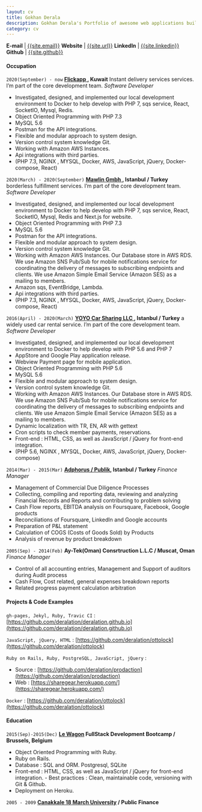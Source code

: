 ```yaml
---
layout: cv
title: Gokhan Derala
description: Gokhan Derala's Portfolio of awesome web applications built with Love, Lean, Agile, PHP and Rails MVC
category: cv
---
```


**E-mail** | [{{site.email}}](mailto:gderala@gmail.com)
**Website** | [{{site.url}}]({{site.url}})
**LinkedIn** | [{{site.linkedin}}]({{site.linkedin}})
**Github** | [{{site.github}}](http://github.com/{{site.github}})

#### Occupation

`2020(September) - now`
**[Flickapp ]({{site.flick}}), Kuwait** Instant delivery services services. I’m part of the core development team.
_Software Developer_

- Investigated, designed, and implemented our local development environment to Docker to help develop with PHP 7, sqs service, React, SocketIO, Mysql, Redis.
- Object Oriented Programming with PHP 7.3
- MySQL 5.6
- Postman for the API integrations.
- Flexible and modular approach to system design.
- Version control system knowledge Git.
- Working with Amazon AWS Instances.
- Api integrations with third parties.
- (PHP 7.3, NGINX , MYSQL, Docker, AWS, JavaScript, jQuery, Docker-compose, React)

`2020(March) - 2020(September)`
**[Mawlin Gmbh ]({{site.mawlin}}), Istanbul / Turkey** borderless fulfillment services. I’m part of the core development team.
_Software Developer_

- Investigated, designed, and implemented our local development environment to Docker to help develop with PHP 7, sqs service, React, SocketIO, Mysql, Redis and Next.js for website.
- Object Oriented Programming with PHP 7.3
- MySQL 5.6
- Postman for the API integrations.
- Flexible and modular approach to system design.
- Version control system knowledge Git.
- Working with Amazon AWS Instances. Our Database store in AWS RDS. We use Amazon SNS Pub/Sub for mobile notifications service for coordinating the delivery of messages to subscribing endpoints and clients. We use Amazon Simple Email Service (Amazon SES) as a mailing to members.
- Amazon sqs, EventBridge, Lambda.
- Api integrations with third parties.
- (PHP 7.3, NGINX , MYSQL, Docker, AWS, JavaScript, jQuery, Docker-compose, React)

`2016(April) - 2020(March)`
**[YOYO Car Sharing LLC ]({{site.yoyo}}), Istanbul / Turkey** a widely used car rental service. I’m part of the core development team.
_Software Developer_

- Investigated, designed, and implemented our local development environment to Docker to help develop with PHP 5.6 and PHP 7
- AppStore and Google Play application release.
- Webview Payment page for mobile application.
- Object Oriented Programming with PHP 5.6
- MySQL 5.6
- Flexible and modular approach to system design.
- Version control system knowledge Git.
- Working with Amazon AWS Instances. Our Database store in AWS RDS. We use Amazon SNS Pub/Sub for mobile notifications service for coordinating the delivery of messages to subscribing endpoints and clients. We use Amazon Simple Email Service (Amazon SES) as a mailing to members.
- Dynamic localization with TR, EN, AR with gettext
- Cron scripts to check member payments, reservations.
- Front-end : HTML, CSS, as well as JavaScript / jQuery for front-end integration.
- (PHP 5.6, NGINX , MYSQL, Docker, AWS, JavaScript, jQuery, Docker-compose)

`2014(Mar) - 2015(Mar)`
**[Adphorus / Publik]({{site.adphorus}}), Istanbul / Turkey**
_Finance Manager_

- Management of Commercial Due Diligence Processes
- Collecting, compiling and reporting data, reviewing and analyzing Financial Records and Reports and contributing to problem solving
- Cash Flow reports, EBITDA analysis on Foursquare, Facebook, Google products
- Reconciliations of Foursquare, LinkedIn and Google accounts
- Preparation of P&L statement
- Calculation of COGS (Costs of Goods Sold) by Products
- Analysis of revenue by product breakdown

`2005(Sep) - 2014(Feb)`
**Ay-Tek(Oman) Consrtruction L.L.C / Muscat, Oman**
_Finance Manager_

- Control of all accounting entries, Management and Support of auditors during Audit process
- Cash Flow, Cost related, general expenses breakdown reports
- Related progress payment calculation arbitration

#### Projects & Code Examples

`gh-pages, Jekyl, Ruby, Travic CI` : [https://github.com/deralation/deralation.github.io](https://github.com/deralation/deralation.github.io)

`JavaScript, jQuery, HTML` : [https://github.com/deralation/ottolock](https://github.com/deralation/ottolock)

`Ruby on Rails, Ruby, PostgreSQL, JavaScript, jQuery` :

- Source : [https://github.com/deralation/prodaction](https://github.com/deralation/prodaction)
- Web : [https://sharegear.herokuapp.com/](https://sharegear.herokuapp.com/)

`Docker` : [https://github.com/deralation/ottolock](https://github.com/deralation/ottolock)

#### Education

`2015(Sep)-2015(Dec)`
**[Le Wagon]({{site.lewagon}}) FullStack Development Bootcamp / Brussels, Belgium**

- Object Oriented Programming with Ruby.
- Ruby on Rails.
- Database : SQL and ORM. Postgresql, SQLite
- Front-end : HTML, CSS, as well as JavaScript / jQuery for front-end integration. - Best practices : Clean, maintainable code, versioning with Git & Github.
- Deployment on Heroku.

`2005 - 2009`
**[Canakkale 18 March University](https://www.comu.edu.tr) / Public Finance**
